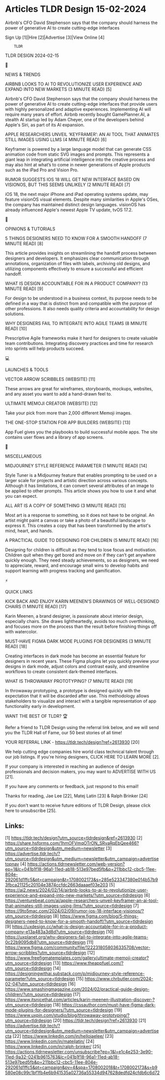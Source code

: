 # Articles TLDR Design 15-02-2024

Airbnb's CFO David Stephenson says that the company should harness the
power of generative AI to create cutting-edge interfaces  

Sign Up [1]|Hire [2]|Advertise [3]|View Online [4] 

		TLDR 

TLDR DESIGN 2024-02-15

📱 

NEWS & TRENDS

 AIRBNB LOOKS TO AI TO REVOLUTIONIZE USER EXPERIENCE AND EXPAND INTO
NEW MARKETS (3 MINUTE READ) [5] 

 Airbnb's CFO David Stephenson says that the company should harness
the power of generative AI to create cutting-edge interfaces that
provide users with highly personalized and adaptive experiences.
Implementing AI will require many years of effort. Airbnb recently
bought GamePlanner.AI, a stealth AI startup led by Adam Cheyer, one of
the developers behind Apple's Siri, as part of its AI expansion. 

 APPLE RESEARCHERS UNVEIL ‘KEYFRAMER’: AN AI TOOL THAT ANIMATES
STILL IMAGES USING LLMS (4 MINUTE READ) [6] 

 Keyframer is powered by a large language model that can generate CSS
animation code from static SVG images and prompts. This represents a
giant leap in integrating artificial intelligence into the creative
process and may also hint at what’s to come in newer generations of
Apple products such as the iPad Pro and Vision Pro. 

 RUMOR SUGGESTS IOS 18 WILL GET NEW INTERFACE BASED ON VISIONOS, BUT
THIS SEEMS UNLIKELY (2 MINUTE READ) [7] 

 iOS 18, the next major iPhone and iPad operating systems update, may
feature visionOS visual elements. Despite many similarities in Apple's
OSes, the company has maintained distinct design languages. visionOS
has already influenced Apple's newest Apple TV update, tvOS 17.2. 

🚀 

OPINIONS & TUTORIALS

 5 THINGS DESIGNERS NEED TO KNOW FOR A SMOOTH HANDOFF (7 MINUTE READ)
[8] 

 This article provides insights on streamlining the handoff process
between designers and developers. It emphasizes clear communication
through annotations, organization of files with labels, archiving old
designs, and utilizing components effectively to ensure a successful
and efficient handoff. 

 WHAT IS DESIGN ACCOUNTABLE FOR IN A PRODUCT COMPANY? (13 MINUTE READ)
[9] 

 For design to be understood in a business context, its purpose needs
to be defined in a way that is distinct from and compatible with the
purpose of other professions. It also needs quality criteria and
accountability for design solutions. 

 WHY DESIGNERS FAIL TO INTEGRATE INTO AGILE TEAMS (8 MINUTE READ) [10]


 Prescriptive Agile frameworks make it hard for designers to create
valuable team contributions. Integrating discovery practices and time
for research into sprints will help products succeed. 

💻 

LAUNCHES & TOOLS

 VECTOR ARROW SCRIBBLES (WEBSITE) [11] 

 These arrows are great for wireframes, storyboards, mockups,
websites, and any asset you want to add a hand-drawn feel to. 

 ULTIMATE MEMOJI CREATOR (WEBSITE) [12] 

 Take your pick from more than 2,000 different Memoji images. 

 THE ONE-STOP STATION FOR APP BUILDERS (WEBSITE) [13] 

 App Fuel gives you the playbooks to build successful mobile apps. The
site contains user flows and a library of app screens. 

🎁 

MISCELLANEOUS

 MIDJOURNEY STYLE REFERENCE PARAMETER (1 MINUTE READ) [14] 

 Style Tuner is a Midjourney feature that enables prompting to be used
on a larger scale for projects and artistic direction across various
concepts. Although it has limitations, it can convert several
attributes of an image to be applied to other prompts. This article
shows you how to use it and what you can expect. 

 ALL ART IS A COPY OF SOMETHING (3 MINUTE READ) [15] 

 Most art is a response to something, so it does not have to be
original. An artist might paint a canvas or take a photo of a
beautiful landscape to express it. This creates a copy that has been
transformed by the artist's mind, heart, and hands. 

 A PRACTICAL GUIDE TO DESIGNING FOR CHILDREN (5 MINUTE READ) [16] 

 Designing for children is difficult as they tend to lose focus and
motivation. Children quit when they get bored and move on if they
can’t get anywhere quickly enough. They need steady achievements, so
as designers, we need to appreciate, reward, and encourage small wins
to develop habits and support learning with progress tracking and
gamification. 

⚡ 

QUICK LINKS

 KICK BACK AND ENJOY KARIN MEENEN’S DRAWINGS OF WELL-DESIGNED CHAIRS
(1 MINUTE READ) [17] 

 Karin Meenen, a brand designer, is passionate about interior design,
especially chairs. She draws lightheartedly, avoids too much
overthinking, and focuses more on the process than the result before
finishing things off with watercolor. 

 MUST-HAVE FIGMA DARK MODE PLUGINS FOR DESIGNERS (3 MINUTE READ) [18] 

 Creating interfaces in dark mode has become an essential feature for
designers in recent years. These Figma plugins let you quickly preview
your designs in dark mode, adjust colors and contrast easily, and
streamline workflows to create consistent dark-themed interfaces. 

 WHAT IS THROWAWAY PROTOTYPING? (7 MINUTE READ) [19] 

 In throwaway prototyping, a prototype is designed quickly with the
expectation that it will be discarded after use. This methodology
allows stakeholders to visualize and interact with a tangible
representation of app functionality early in development. 

WANT THE BEST OF TLDR? 🏆

Refer a friend to TLDR Design using the referral link below, and we
will send you the TLDR Hall of Fame, our 50 best stories of all time!

YOUR REFERRAL LINK - https://tldr.tech/design?ref=2613930 [20]

 We help cutting edge companies hire world class technical talent
through our job listings. If you're hiring designers, CLICK HERE TO
LEARN MORE [2]. 

If your company is interested in reaching an audience of design
professionals and decision makers, you may want to ADVERTISE WITH US
[21]. 

If you have any comments or feedback, just respond to this email! 

Thanks for reading, 
Jae Lee [22], Matej Latin [23] & Ralph Brinker [24] 

If you don't want to receive future editions of TLDR Design,
please click here to unsubscribe [25]. 

 

Links:
------
[1] https://tldr.tech/design?utm_source=tldrdesign&ref=2613930
[2] https://share.hsforms.com/1hmOFVmqOTrON_SRvaRqEbQee466?utm_source=tldrdesign&utm_medium=newsletter
[3] https://advertise.tldr.tech/?utm_source=tldrdesign&utm_medium=newsletter&utm_campaign=advertisetopnav
[4] https://actions.tldrnewsletter.com/web-version?ep=1&lc=041b1f18-96a1-11ed-ab18-513e97bed5fb&p=211bbc12-cbc5-11ee-804e-292061d1ffc5&pt=campaign&t=1708002173&s=285e523347380e014b57b93fbca21125c20104e3874ccfdc2663daaaef03e203
[5] https://ai2.news/2024/02/14/airbnb-looks-to-ai-to-revolutionize-user-experience-and-expand-into-new-markets/?utm_source=tldrdesign
[6] https://venturebeat.com/ai/apple-researchers-unveil-keyframer-an-ai-tool-that-animates-still-images-using-llms/?utm_source=tldrdesign
[7] https://9to5mac.com/2024/02/09/rumor-ios-18-interface-visionos/?utm_source=tldrdesign
[8] https://www.figma.com/blog/5-things-designers-need-to-know-for-a-smooth-handoff/?utm_source=tldrdesign
[9] https://uxdesign.cc/what-is-design-accountable-for-in-a-product-company-e13a483a3d8d?utm_source=tldrdesign
[10] https://uxplanet.org/why-designers-fail-to-integrate-into-agile-teams-0c22b9095db8?utm_source=tldrdesign
[11] https://www.figma.com/community/file/1222318058036335708/vector-arrow-scribbles?utm_source=tldrdesign
[12] https://www.freefigmatemplates.com/gallery/ultimate-memoji-creator?utm_source=tldrdesign
[13] https://www.theappfuel.com/?utm_source=tldrdesign
[14] https://designingwithai.substack.com/p/midjourney-style-reference-parameter?utm_source=tldrdesign
[15] https://www.chrbutler.com/2024-02-04?utm_source=tldrdesign
[16] https://www.smashingmagazine.com/2024/02/practical-guide-design-children/?utm_source=tldrdesign
[17] https://www.itsnicethat.com/articles/karin-meenen-illustration-discover-?utm_source=tldrdesign
[18] https://cssauthor.com/must-have-figma-dark-mode-plugins-for-designers/?utm_source=tldrdesign
[19] https://www.uxpin.com/studio/blog/throwaway-prototyping/?utm_source=tldrdesign
[20] https://tldr.tech/design?ref=2613930
[21] https://advertise.tldr.tech/?utm_source=tldrdesign&utm_medium=newsletter&utm_campaign=advertisecta
[22] https://www.linkedin.com/in/hellojaelee/
[23] https://www.linkedin.com/in/matejlatin/
[24] https://www.linkedin.com/in/ralph-brinker/
[25] https://actions.tldrnewsletter.com/unsubscribe?ep=1&l=e1c4e253-3e90-11ed-9a32-0241b9615763&lc=041b1f18-96a1-11ed-ab18-513e97bed5fb&p=211bbc12-cbc5-11ee-804e-292061d1ffc5&pt=campaign&pv=4&spa=1708002018&t=1708002173&s=b9580e08c99c1bf1fb4e6b941535a02736a55334d947628dedfd24cfdb6c6d72